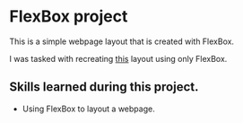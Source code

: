 # FlexBox project
This is a simple webpage layout that is created with FlexBox. 

I was tasked with recreating [this](https://cdn.statically.io/gh/TheOdinProject/curriculum/main/foundations/html_css/project/odin-project.png) layout using only FlexBox. 

## Skills learned during this project. 
- Using FlexBox to layout a webpage. 